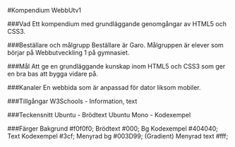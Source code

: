 #Kompendium WebbUtv1

###Vad
Ett kompendium med grundläggande genomgångar av HTML5 och CSS3. 

###Beställare och målgrupp
Beställare är Garo. Målgruppen är elever som börjar på Webbutveckling 1 på gymnasiet.

###Mål
Att ge en grundläggande kunskap inom HTML5 och CSS3 som ger en bra bas att bygga vidare på. 

###Kanaler
En webbida som är anpassad för dator liksom mobiler. 

###Tillgångar
W3Schools - Information, text

###Teckensnitt
Ubuntu - Brödtext
Ubuntu Mono - Kodexempel

###Färger
Bakgrund          #f0f0f0;
Brödtext          #000;
Bg Kodexempel     #404040;
Text Kodexempel   #3cf;
Menyrad bg        #003D99; (Gradient)
Menyrad text      #fff;

